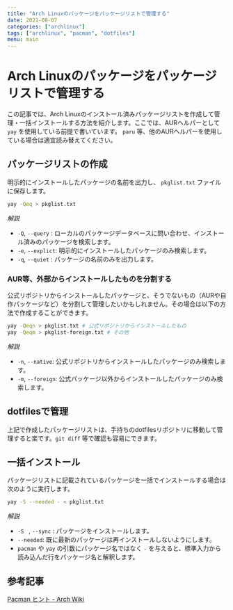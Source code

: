 ```yaml
---
title: "Arch Linuxのパッケージをパッケージリストで管理する"
date: 2021-08-07
categories: ["archlinux"]
tags: ["archlinux", "pacman", "dotfiles"]
menu: main
---
```


# Arch Linuxのパッケージをパッケージリストで管理する

この記事では、Arch Linuxのインストール済みパッケージリストを作成して管理・一括インストールする方法を紹介します。ここでは、AURヘルパーとして `yay` を使用している前提で書いています。 `paru` 等、他のAURヘルパーを使用している場合は適宜読み替えてください。


## パッケージリストの作成

明示的にインストールしたパッケージの名前を出力し、 `pkglist.txt` ファイルに保存します。

```bash
yay -Qeq > pkglist.txt
```

*解説*

- `-Q`, `--query` : ローカルのパッケージデータベースに問い合わせ、インストール済みのパッケージを検索します。
- `-e`, `--explict`: 明示的にインストールしたパッケージのみ検索します。
- `-q`, `--quiet` : パッケージの名前のみを出力します。


### AUR等、外部からインストールしたものを分割する

公式リポジトリからインストールしたパッケージと、そうでないもの（AURや自作パッケージなど）を分割して管理したいかもしれません。その場合は以下の方法で作成することができます。

```bash
yay -Qeqn > pkglist.txt # 公式リポジトリからインストールしたもの
yay -Qeqm > pkglist-foreign.txt # その他
```

*解説*

- `-n`, `--native`: 公式リポジトリからインストールしたパッケージのみ検索します。
- `-m`, `--foreign`: 公式パッケージ以外からインストールしたパッケージのみ検索します。

## dotfilesで管理

上記で作成したパッケージリストは、手持ちのdotfilesリポジトリに移動して管理すると楽です。`git diff` 等で確認も容易にできます。

## 一括インストール

パッケージリストに記載されているパッケージを一括でインストールする場合は次のように実行します。

```bash
yay -S --needed - < pkglist.txt
```

*解説*

- `-S ` , `--sync` : パッケージをインストールします。
- `--needed`: 既に最新のパッケージは再インストールしないようにします。
- `pacman` や `yay` の引数にパッケージ名ではなく `-` を与えると、標準入力から読み込んだ行をパッケージ名と解釈します。

## 参考記事

[Pacman ヒント - Arch Wiki](https://wiki.archlinux.jp/index.php/Pacman_%E3%83%92%E3%83%B3%E3%83%88)
